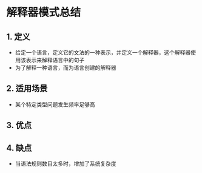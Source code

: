 # 解释器模式总结



## 1. 定义

- 给定一个语言，定义它的文法的一种表示，并定义一个解释器，这个解释器使用该表示来解释语言中的句子
- 为了解释一种语言，而为语言创建的解释器
     
## 2. 适用场景

- 某个特定类型问题发生频率足够高

## 3. 优点


## 4. 缺点

- 当语法规则数目太多时，增加了系统复杂度